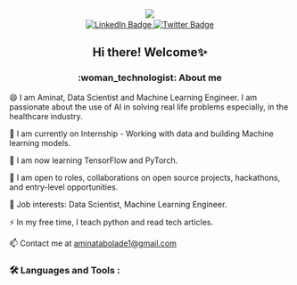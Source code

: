 
<div id="header" align="center">
  <img src="https://media.giphy.com/media/8hTm1yGaqsEn4CM8I3/giphy.gif" width="200"/>
</div>

<div id="badges" align="center">
  <a href="your-linkedin-URL">
    <img src="https://img.shields.io/badge/LinkedIn-blue?style=for-the-badge&logo=linkedin&logoColor=white" alt="LinkedIn Badge"/>
  </a>
  <a href="your-twitter-URL">
    <img src="https://img.shields.io/badge/Twitter-blue?style=for-the-badge&logo=twitter&logoColor=white" alt="Twitter Badge"/>
  </a>
</div>
<h2 align="center">
  Hi there! Welcome✨
</h2>

<h3 align="center">:woman_technologist: About me </h3>

😄 I am Aminat, Data Scientist and Machine Learning Engineer. 
I am passionate about the use of AI in solving real life problems especially, in the healthcare industry. 

:telescope: I am currently on Internship - Working with data and building Machine learning models.

:seedling: I am now learning TensorFlow and PyTorch.

👯 I am open to roles, collaborations on open source projects, hackathons, and entry-level opportunities.

💼 Job interests: Data Scientist, Machine Learning Engineer.

:zap: In my free time, I teach python and read tech articles.

:mailbox: Contact me at aminatabolade1@gmail.com

### :hammer_and_wrench: Languages and Tools :
<div>
<img.src= "https://github.com/devicons/devicon/blob/master/icons/anaconda/anaconda-original-wordmark.svg" title="Anaconda"  alt="Anaconda" width="40" height="40"/>&nbsp;
<img.src= "https://github.com/devicons/devicon/blob/master/icons/jupyter/jupyter-original-wordmark.svg" title="Jupyter"  alt="Jupyter" width="40" height="40"/>&nbsp;
<img.src= "https://github.com/devicons/devicon/blob/master/icons/numpy/numpy-original-wordmark.svg" title="Numpy"  alt="Numpy" width="40" height="40"/>&nbsp;
<img.src= "https://github.com/devicons/devicon/blob/master/icons/pandas/pandas-original-wordmark.svg" title="Pandas"  alt="Pandas" width="40" height="40"/>&nbsp;
<img.src= "https://github.com/devicons/devicon/blob/master/icons/python/python-original-wordmark.svg" title="Python"  alt="Python" width="40" height="40"/>&nbsp;
<img.src= "https://github.com/devicons/devicon/blob/master/icons/mysql/mysql-original.svg" title="MySQL"  alt="MySQL" width="40" height="40"/>&nbsp;
<img.src= "https://github.com/devicons/devicon/blob/master/icons/tensorflow/tensorflow-original-wordmark.svg" title="TensorFlow"  alt="TensorFlow" width="40" height="40"/>
  </div>
  
  
<!--
**aminatabolade/aminatabolade** is a ✨ _special_ ✨ repository because its `README.md` (this file) appears on your GitHub profile.

Here are some ideas to get you started:

- 🔭 I’m currently working on ...
- 🌱 I’m currently learning TensorFlow and PyTorch
- 👯 I’m looking to collaborate on ...
- 🤔 I’m looking for help with ...
- 💬 Ask me about ...
- 📫 How to reach me: ...
- 😄 Pronouns: ...
- ⚡ Fun fact: ...
-->
